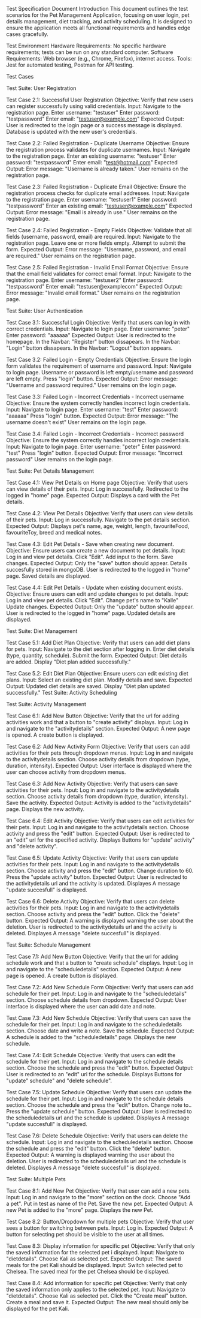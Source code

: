 Test Specification Document
Introduction
This document outlines the test scenarios for the Pet Management Application, focusing on user login, pet details management, diet tracking, and activity scheduling. It is designed to ensure the application meets all functional requirements and handles edge cases gracefully.

Test Environment
Hardware Requirements: No specific hardware requirements; tests can be run on any standard computer.
Software Requirements: Web browser (e.g., Chrome, Firefox), internet access.
Tools: Jest for automated testing, Postman for API testing.

Test Cases

Test Suite: User Registration

Test Case 2.1: Successful User Registration
Objective: Verify that new users can register successfully using valid credentials.
Input:
Navigate to the registration page.
Enter username: "testuser"
Enter password: "testpassword"
Enter email: "testuser@example.com"
Expected Output:
User is redirected to the login page or a success message is displayed.
Database is updated with the new user's credentials.

Test Case 2.2: Failed Registration - Duplicate Username
Objective: Ensure the registration process validates for duplicate usernames.
Input:
Navigate to the registration page.
Enter an existing username: "testuser"
Enter password: "testpassword"
Enter email: "test@hotmail.com"
Expected Output:
Error message: "Username is already taken."
User remains on the registration page.

Test Case 2.3: Failed Registration - Duplicate Email
Objective: Ensure the registration process checks for duplicate email addresses.
Input:
Navigate to the registration page.
Enter username: "testuser1"
Enter password: "testpassword"
Enter an existing email: "testuser@example.com"
Expected Output:
Error message: "Email is already in use."
User remains on the registration page.

Test Case 2.4: Failed Registration - Empty Fields
Objective: Validate that all fields (username, password, email) are required.
Input:
Navigate to the registration page.
Leave one or more fields empty.
Attempt to submit the form.
Expected Output:
Error message: "Username, password, and email are required."
User remains on the registration page.

Test Case 2.5: Failed Registration - Invalid Email Format
Objective: Ensure that the email field validates for correct email format.
Input:
Navigate to the registration page.
Enter username: "testuser2"
Enter password: "testpassword"
Enter email: "testuser@examplecom"
Expected Output:
Error message: "Invalid email format."
User remains on the registration page.

Test Suite: User Authentication

Test Case 3.1: Successful Login
Objective: Verify that users can log in with correct credentials.
Input:
Navigate to login page.
Enter username: "peter"
Enter password: "aaaaaa"
Expected Output:
User is redirected to the homepage.
In the Navbar: "Register" button dissapears.
In the Navbar: "Login" button dissapears.
In the Navbar: "Logout" button appears.

Test Case 3.2: Failed Login - Empty Credentials
Objective: Ensure the login form validates the requirement of username and password.
Input:
Navigate to login page.
Username or password is left empty/username and password are left empty.
Press "login" button.
Expected Output:
Error message: "Username and password required."
User remains on the login page.

Test Case 3.3: Failed Login - Incorrect Credentials - Incorrect username
Objective: Ensure the system correctly handles incorrect login credentials.
Input:
Navigate to login page.
Enter username: "test"
Enter password: "aaaaaa"
Press "login" button.
Expected Output:
Error message: "The username doesn't exist"
User remains on the login page.

Test Case 3.4: Failed Login - Incorrect Credentials - Incorrect password
Objective: Ensure the system correctly handles incorrect login credentials.
Input:
Navigate to login page.
Enter username: "peter"
Enter password: "test"
Press "login" button.
Expected Output:
Error message: "Incorrect password"
User remains on the login page.

Test Suite: Pet Details Management

Test Case 4.1: View Pet Details on Home page
Objective: Verify that users can view details of their pets.
Input:
Log in successfully.
Redirected to the logged in "home" page.
Expected Output:
Displays a card with the Pet details.

Test Case 4.2: View Pet Details
Objective: Verify that users can view details of their pets.
Input:
Log in successfully.
Navigate to the pet details section.
Expected Output:
Displays pet's name, age, weight, length, favouriteFood, favouriteToy, breed and medical notes.

Test Case 4.3: Edit Pet Details - Save when creating new document.
Objective: Ensure users can create a new document to pet details.
Input:
Log in and view pet details.
Click "Edit".
Add input to the form.
Save changes.
Expected Output:
Only the "save" button should appear.
Details succesfully stored in mongoDB.
User is redirected to the logged in "home" page.
Saved details are displayed.

Test Case 4.4: Edit Pet Details - Update when existing document exists.
Objective: Ensure users can edit and update changes to pet details.
Input:
Log in and view pet details.
Click "Edit".
Change pet's name to "Kalle"
Update changes.
Expected Output:
Only the "update" button should appear.
User is redirected to the logged in "home" page.
Updated details are displayed.

Test Suite: Diet Management

Test Case 5.1: Add Diet Plan
Objective: Verify that users can add diet plans for pets.
Input:
Navigate to the diet section after logging in.
Enter diet details (type, quantity, schedule).
Submit the form.
Expected Output:
Diet details are added.
Display "Diet plan added successfully."

Test Case 5.2: Edit Diet Plan
Objective: Ensure users can edit existing diet plans.
Input:
Select an existing diet plan.
Modify details and save.
Expected Output:
Updated diet details are saved.
Display "Diet plan updated successfully."
Test Suite: Activity Scheduling

Test Suite: Activity Management

Test Case 6.1: Add New Button
Objective: Verify that the url for adding activities work and that a button to "create activity" displays. 
Input:
Log in and navigate to the "activitydetails" section.
Expected Output:
A new page is opened.
A create button is displayed.

Test Case 6.2: Add New Activity Form
Objective: Verify that users can add activities for their pets through dropdown menus.
Input:
Log in and navigate to the activitydetails section.
Choose activity details from dropdown (type, duration, intensity).
Expected Output:
User interface is displayed where the user can choose activity from dropdown menus.

Test Case 6.3: Add New Activity
Objective: Verify that users can save activities for their pets.
Input:
Log in and navigate to the activitydetails section.
Choose activity details from dropdown (type, duration, intensity).
Save the activity.
Expected Output:
Activity is added to the "activitydetails" page.
Displays the new activity.

Test Case 6.4: Edit Activity
Objective: Verify that users can edit activities for their pets.
Input:
Log in and navigate to the activitydetails section.
Choose activity and press the "edit" button.
Expected Output:
User is redirected to an "edit" url for the specified activity.
Displays Buttons for "update" activity" and "delete activity".

Test Case 6.5: Update Activity
Objective: Verify that users can update activities for their pets.
Input:
Log in and navigate to the activitydetails section.
Choose activity and press the "edit" button.
Change duration to 60.
Press the "update activity" button.
Expected Output:
User is redirected to the activitydetails url and the activity is updated.
Displayes A message "update succesfull" is displayed.

Test Case 6.6: Delete Activity
Objective: Verify that users can delete activities for their pets.
Input:
Log in and navigate to the activitydetails section.
Choose activity and press the "edit" button.
Click the "delete" button.
Expected Output:
A warning is displayed warning the user about the deletion.
User is redirected to the activitydetails url and the activity is deleted.
Displayes A message "delete succesfull" is displayed.

Test Suite: Schedule Management

Test Case 7.1: Add New Button
Objective: Verify that the url for adding schedule work and that a button to "create schedule" displays. 
Input:
Log in and navigate to the "scheduledetails" section.
Expected Output:
A new page is opened.
A create button is displayed.

Test Case 7.2: Add New Schedule Form
Objective: Verify that users can add schedule for their pet.
Input:
Log in and navigate to the "scheduledetails" section.
Choose schedule details from dropdown.
Expected Output:
User interface is displayed where the user can add date and note.

Test Case 7.3: Add New Schedule
Objective: Verify that users can save the schedule for their pet.
Input:
Log in and navigate to the scheduledetails section.
Choose date and write a note.
Save the schedule.
Expected Output:
A schedule is added to the "scheduledetails" page.
Displays the new schedule.

Test Case 7.4: Edit Schedule
Objective: Verify that users can edit the schedule for their pet.
Input:
Log in and navigate to the schedule details section.
Choose the schedule and press the "edit" button.
Expected Output:
User is redirected to an "edit" url for the schedule.
Displays Buttons for "update" schedule" and "delete schedule".

Test Case 7.5: Update Schedule
Objective: Verify that users can update the schedule for their pet.
Input:
Log in and navigate to the schedule details section.
Choose the schedule and press the "edit" button.
Change note to..
Press the "update schedule" button.
Expected Output:
User is redirected to the scheduledetails url and the schedule is updated.
Displayes A message "update succesfull" is displayed.

Test Case 7.6: Delete Schedule
Objective: Verify that users can delete the schedule.
Input:
Log in and navigate to the scheduledetails section.
Choose the schedule and press the "edit" button.
Click the "delete" button.
Expected Output:
A warning is displayed warning the user about the deletion.
User is redirected to the scheduledetails url and the schedule is deleted.
Displayes A message "delete succesfull" is displayed.


Test Suite: Multiple Pets

Test Case 8.1: Add New Pet
Objective: Verify that user can add a new pets.
Input:
Log in and navigate to the "more" section on the dock.
Choose "Add a pet".
Put in test as name of the Pet.
Save the new pet.
Expected Output:
A new Pet is added to the "more" page.
Displays the new Pet.

Test Case 8.2: Button/Dropdown for multiple pets
Objective: Verify that user sees a button for switching between pets.
Input:
Log in.
Expected Output:
A button for selecting pet should be visible to the user at all times.

Test Case 8.3: Display information for specific pet
Objective: Verify that only the saved information for the selected pet i displayed.
Input:
Navigate to "dietdetails".
Choose Kali as selected pet.
Expected Output:
The saved meals for the pet Kali should be displayed. 
Input:
Switch selected pet to Chelsea.
The saved meal for the pet Chelsea should be displayed. 

Test Case 8.4: Add information for specific pet
Objective: Verify that only the saved information only applies to the selected pet.
Input:
Navigate to "dietdetails".
Choose Kali as selected pet.
Click the "Create meal" button.
Create a meal and save it. 
Expected Output:
The new meal should only be displayed for the pet Kali.








